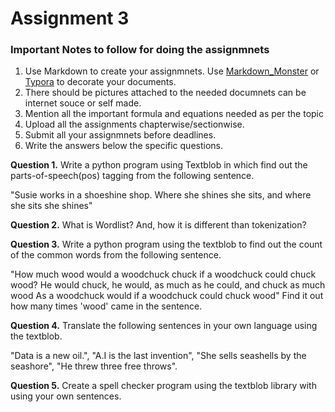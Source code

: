﻿# Assignment 3

### Important Notes to follow for doing the assignmnets

1. Use Markdown to create your assignmnets. Use <a href="https://markdownmonster.west-wind.com/" target="_blank">Markdown_Monster</a> or <a href="https://typora.io/" target="_blank">Typora</a> to decorate your documents. 
2. There should be pictures attached to the needed documnets can be internet souce or self made.
3. Mention all the important formula and equations needed as per the topic
4. Upload all the assignments chapterwise/sectionwise.
5. Submit all your assignmnets before deadlines.
6. Write the answers below the specific questions.

**Question 1.** Write a python program using Textblob in which find out the parts-of-speech(pos) tagging from the following sentence.

"Susie works in a shoeshine shop. Where she shines she sits, and where she sits she shines"

**Question 2.** What is Wordlist? And, how it is different than tokenization?

**Question 3.** Write a python program using the textblob to find out the count of the common words from the following sentence.

"How much wood would a woodchuck chuck if a woodchuck could chuck wood?
He would chuck, he would, as much as he could, and chuck as much wood
As a woodchuck would if a woodchuck could chuck wood"
Find it out how many times 'wood' came in the sentence.

**Question 4.** Translate the following sentences in your own language using the textblob.

"Data is a new oil.", "A.I is the last invention", "She sells seashells by the seashore", "He threw three free throws".

**Question 5.** Create a spell checker program using the textblob library with using your own sentences.